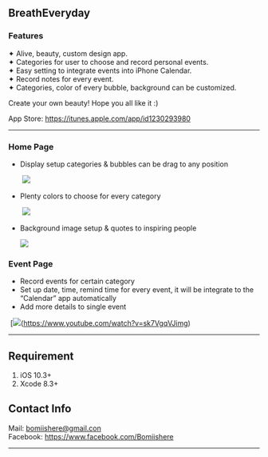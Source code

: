## BreathEveryday
### Features
✦  Alive, beauty, custom design app.  
✦  Categories for user to choose and record personal events.  
✦  Easy setting to integrate events into iPhone Calendar.   
✦  Record notes for every event.   
✦  Categories, color of every bubble, background can be customized.    
  
Create your own beauty! Hope you all like it :)  
  
App Store: https://itunes.apple.com/app/id1230293980  
***
### Home Page
* Display setup categories & bubbles can be drag to any position  
    
                                          [![](http://i.imgur.com/xEXSs1h.gif)](http://www.youtube.com/watch?v=ZNO2qikX4BE)
  

  
* Plenty colors to choose for every category  
  
                                          [![](http://i.imgur.com/rDHz4Az.gif)](https://www.youtube.com/watch?v=jsUwSsjraew)
  
* Background image setup & quotes to inspiring people  
  
  [![](http://i.imgur.com/xnF0e13.gif)](https://www.youtube.com/watch?v=g7QjH3KByoc)
                                            
  
### Event Page
* Record events for certain category  
* Set up date, time, remind time for every event, it will be integrate to the “Calendar” app automatically  
* Add more details to single event  

  [![](http://i.imgur.com/Zi9JvxH.gif)(https://www.youtube.com/watch?v=sk7VgqVJimg)
  
  
***
## Requirement
1. iOS 10.3+
2. Xcode 8.3+  

## Contact Info
Mail: bomiishere@gmail.con  
Facebook: https://www.facebook.com/Bomiishere

***



